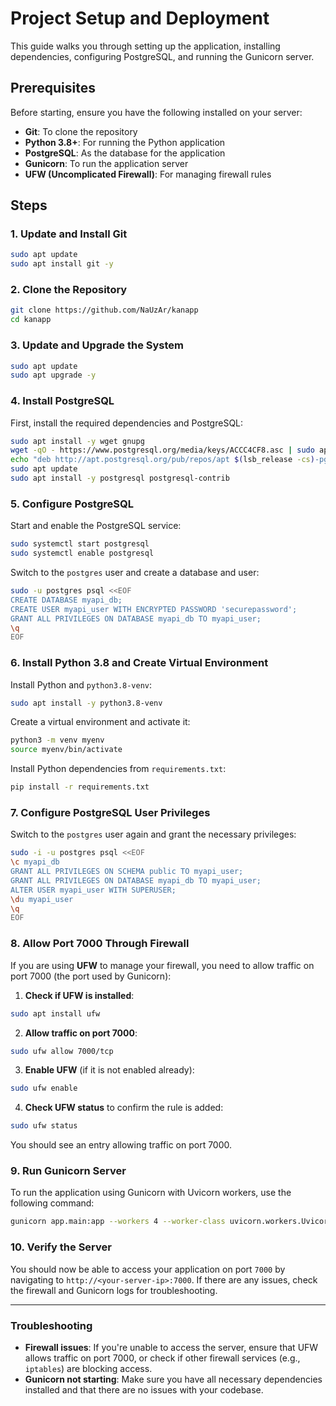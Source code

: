 
# Project Setup and Deployment

This guide walks you through setting up the application, installing dependencies, configuring PostgreSQL, and running the Gunicorn server.

## Prerequisites

Before starting, ensure you have the following installed on your server:

- **Git**: To clone the repository
- **Python 3.8+**: For running the Python application
- **PostgreSQL**: As the database for the application
- **Gunicorn**: To run the application server
- **UFW (Uncomplicated Firewall)**: For managing firewall rules

## Steps

### 1. **Update and Install Git**

```bash
sudo apt update
sudo apt install git -y
```

### 2. **Clone the Repository**

```bash
git clone https://github.com/NaUzAr/kanapp
cd kanapp
```

### 3. **Update and Upgrade the System**

```bash
sudo apt update
sudo apt upgrade -y
```

### 4. **Install PostgreSQL**

First, install the required dependencies and PostgreSQL:

```bash
sudo apt install -y wget gnupg
wget -qO - https://www.postgresql.org/media/keys/ACCC4CF8.asc | sudo apt-key add -
echo "deb http://apt.postgresql.org/pub/repos/apt $(lsb_release -cs)-pgdg main" | sudo tee /etc/apt/sources.list.d/pgdg.list
sudo apt update
sudo apt install -y postgresql postgresql-contrib
```

### 5. **Configure PostgreSQL**

Start and enable the PostgreSQL service:

```bash
sudo systemctl start postgresql
sudo systemctl enable postgresql
```

Switch to the `postgres` user and create a database and user:

```bash
sudo -u postgres psql <<EOF
CREATE DATABASE myapi_db;
CREATE USER myapi_user WITH ENCRYPTED PASSWORD 'securepassword';
GRANT ALL PRIVILEGES ON DATABASE myapi_db TO myapi_user;
\q
EOF
```

### 6. **Install Python 3.8 and Create Virtual Environment**

Install Python and `python3.8-venv`:

```bash
sudo apt install -y python3.8-venv
```

Create a virtual environment and activate it:

```bash
python3 -m venv myenv
source myenv/bin/activate
```

Install Python dependencies from `requirements.txt`:

```bash
pip install -r requirements.txt
```

### 7. **Configure PostgreSQL User Privileges**

Switch to the `postgres` user again and grant the necessary privileges:

```bash
sudo -i -u postgres psql <<EOF
\c myapi_db
GRANT ALL PRIVILEGES ON SCHEMA public TO myapi_user;
GRANT ALL PRIVILEGES ON DATABASE myapi_db TO myapi_user;
ALTER USER myapi_user WITH SUPERUSER;
\du myapi_user
\q
EOF
```

### 8. **Allow Port 7000 Through Firewall**

If you are using **UFW** to manage your firewall, you need to allow traffic on port 7000 (the port used by Gunicorn):

1. **Check if UFW is installed**:

```bash
sudo apt install ufw
```

2. **Allow traffic on port 7000**:

```bash
sudo ufw allow 7000/tcp
```

3. **Enable UFW** (if it is not enabled already):

```bash
sudo ufw enable
```

4. **Check UFW status** to confirm the rule is added:

```bash
sudo ufw status
```

You should see an entry allowing traffic on port 7000.

### 9. **Run Gunicorn Server**

To run the application using Gunicorn with Uvicorn workers, use the following command:

```bash
gunicorn app.main:app --workers 4 --worker-class uvicorn.workers.UvicornWorker --bind 0.0.0.0:7000
```

### 10. **Verify the Server**

You should now be able to access your application on port `7000` by navigating to `http://<your-server-ip>:7000`. If there are any issues, check the firewall and Gunicorn logs for troubleshooting.

---

### Troubleshooting

- **Firewall issues**: If you're unable to access the server, ensure that UFW allows traffic on port 7000, or check if other firewall services (e.g., `iptables`) are blocking access.
- **Gunicorn not starting**: Make sure you have all necessary dependencies installed and that there are no issues with your codebase.
